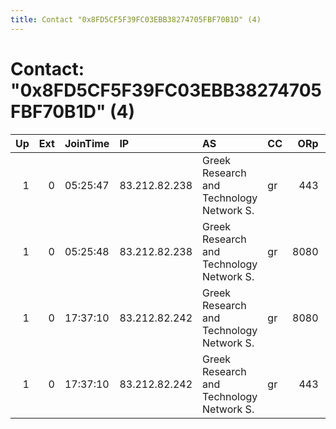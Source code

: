 ```yaml
---
title: Contact "0x8FD5CF5F39FC03EBB38274705FBF70B1D" (4)
---
```


# Contact: "0x8FD5CF5F39FC03EBB38274705FBF70B1D" (4)

|   Up |   Ext | JoinTime   | IP            | AS                                       | CC   |   ORp |   Dirp | OS   | Version       | Nickname      |   eFamMembers |
|-----:|------:|:-----------|:--------------|:-----------------------------------------|:-----|------:|-------:|:-----|:--------------|:--------------|--------------:|
|    1 |     0 | 05:25:47   | 83.212.82.238 | Greek Research and Technology Network S. | gr   |   443 |     80 | BSD  | 0.3.2.2-alpha | freeBogatov02 |             4 |
|    1 |     0 | 05:25:48   | 83.212.82.238 | Greek Research and Technology Network S. | gr   |  8080 |     21 | BSD  | 0.3.2.2-alpha | freeBogatov02 |             4 |
|    1 |     0 | 17:37:10   | 83.212.82.242 | Greek Research and Technology Network S. | gr   |  8080 |     21 | BSD  | 0.3.2.2-alpha | freeBogatov03 |             4 |
|    1 |     0 | 17:37:10   | 83.212.82.242 | Greek Research and Technology Network S. | gr   |   443 |     80 | BSD  | 0.3.2.2-alpha | freeBogatov03 |             4 |
